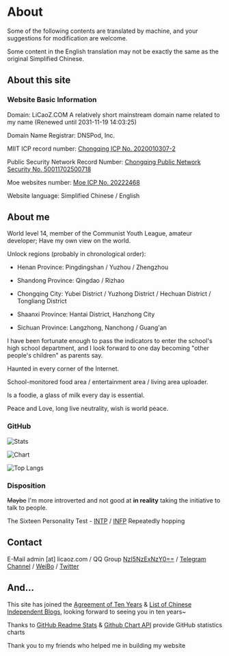 # About

Some of the following contents are translated by machine, and your suggestions for modification are welcome.

Some content in the English translation may not be exactly the same as the original Simplified Chinese.

## About this site

### Website Basic Information

Domain: LiCaoZ.COM A relatively short mainstream domain name related to my name (Renewed until 2031-11-19 14:03:25)

Domain Name Registrar: DNSPod, Inc.

MIIT ICP record number: [Chongqing ICP No. 2020010307-2](https://beian.miit.gov.cn/#/Integrated/recordQuery)

Public Security Network Record Number: [Chongqing Public Network Security No. 50011702500718](http://www.beian.gov.cn/portal/registerSystemInfo?recordcode=50011702500718)

Moe websites number: [Moe ICP No. 20222468](https://icp.gov.moe/?keyword=20222468)

Website language: Simplified Chinese / English

## About me

World level 14, member of the Communist Youth League, amateur developer; Have my own view on the world.

Unlock regions (probably in chronological order):

- Henan Province: Pingdingshan / Yuzhou / Zhengzhou

- Shandong Province: Qingdao / Rizhao

- Chongqing City: Yubei District / Yuzhong District / Hechuan District / Tongliang District

- Shaanxi Province: Hantai District, Hanzhong City

- Sichuan Province: Langzhong, Nanchong / Guang'an

I have been fortunate enough to pass the indicators to enter the school's high school department, and I look forward to one day becoming "other people's children" as parents say.

Haunted in every corner of the Internet.

School-monitored food area / entertainment area / living area uploader.

Is a foodie, a glass of milk every day is essential.

Peace and Love, long live neutrality, wish is world peace.

### GitHub

![Stats](https://github-readme-stats.vercel.app/api?username=LiCaoZ&show_icons=true)

![Chart](https://ghchart.rshah.org/LiCaoZ)

![Top Langs](https://github-readme-stats.vercel.app/api/top-langs/?username=licaoz&layout=compact)

### Disposition

~~Maybe~~ I'm more introverted and not good at **in reality** taking the initiative to talk to people.

The Sixteen Personality Test - [INTP](https://www.16personalities.com/ch/intp-%E4%BA%BA%E6%A0%BC) / [INFP](https://www.16personalities.com/ch/infp-%E4%BA%BA%E6%A0%BC) Repeatedly hopping

## Contact

E-Mail admin [at] licaoz.com / QQ Group [NzI5NzExNzY0==](https://qm.qq.com/cgi-bin/qm/qr?k=BQHEFmOMIbA6I9rXR-sZTMIeaHKdkxgb&jump_from=webapi) / [Telegram Channel](https://t.me/LiCaoZ_COM) / [WeiBo](https://weibo.com/u/5912241478) / [Twitter](https://twitter.com/LiCaoZ)

## And...

This site has joined the [Agreement of Ten Years](https://www.foreverblog.cn/blog/2004.html) & [List of Chinese Independent Blogs](https://github.com/timqian/chinese-independent-blogs ), looking forward to seeing you in ten years~

Thanks to [GitHub Readme Stats](https://github.com/anuraghazra/github-readme-stats/blob/master/docs/readme_cn.md) & [Github Chart API](https://ghchart.rshah.org/) provide GitHub statistics charts

Thank you to my friends who helped me in building my website